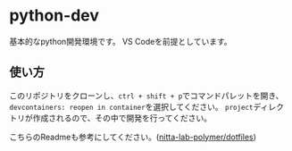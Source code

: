 # python-dev

基本的なpython開発環境です。
VS Codeを前提としています。

## 使い方

このリポジトリをクローンし、`ctrl + shift + p`でコマンドパレットを開き、`devcontainers: reopen in container`を選択してください。
`project`ディレクトリが作成されるので、その中で開発を行ってください。

こちらのReadmeも参考にしてください。([nitta-lab-polymer/dotfiles](https://github.com/nitta-lab-polymer/dotfiles))

